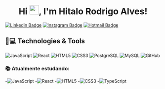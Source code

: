 <h1 align="center">Hi <img src="https://raw.githubusercontent.com/kaueMarques/kaueMarques/master/hi.gif" width="30px">, I'm Hitalo Rodrigo Alves!</h1>

[![Linkedin Badge](https://img.shields.io/badge/-LinkedIn-blue?style=flat&logo=LinkedIn&logoColor=white)](https://www.linkedin.com/in/hitalo-alves/)
[![Instagram Badge](https://img.shields.io/badge/-natansl-purple?style=flat-square&logo=instagram&logoColor=white&link=https://www.instagram.com/hitaloalvees/?hl=pt-br)](https://www.instagram.com/hitaloalvees/)
[![Hotmail Badge](https://img.shields.io/badge/-Hotmail-0078D4?style=flat-square&logo=microsoft-outlook&logoColor=white&link=mailto:hitalo.ralves@outlook.com)](mailto:hitalo.ralves@outlook.com)

## 🚀💻 Technologies & Tools
 
<p align="center">

![JavaScript](https://img.shields.io/badge/-JavaScript-black?style=flat-square&logo=javascript)
![React](https://img.shields.io/badge/-React-black?style=flat-square&logo=react)
![HTML5](https://img.shields.io/badge/-HTML5-E34F26?style=flat-square&logo=html5&logoColor=white)
![CSS3](https://img.shields.io/badge/-CSS3-1572B6?style=flat-square&logo=css3)
![PostgreSQL](https://img.shields.io/badge/-PostgreSQL-336791?style=flat-square&logo=postgresql)
![MySQL](https://img.shields.io/badge/-MySQL-black?style=flat-square&logo=mysql)
![GitHub](https://img.shields.io/badge/-GitHub-181717?style=flat-square&logo=github)

</p>


### :books: Atualmente estudando:
-![JavaScript](https://img.shields.io/badge/-JavaScript-black?style=flat-square&logo=javascript)
-![React](https://img.shields.io/badge/-React-black?style=flat-square&logo=react)
-![HTML5](https://img.shields.io/badge/-HTML5-E34F26?style=flat-square&logo=html5&logoColor=white)
-![CSS3](https://img.shields.io/badge/-CSS3-1572B6?style=flat-square&logo=css3)
-![TypeScript](https://img.shields.io/badge/-TypeScript-007ACC?style=flat-square&logo=typescript)

